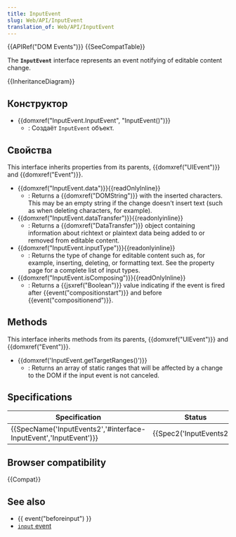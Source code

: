 ```yaml
---
title: InputEvent
slug: Web/API/InputEvent
translation_of: Web/API/InputEvent
---
```

{{APIRef("DOM Events")}} {{SeeCompatTable}}

The **`InputEvent`** interface represents an event notifying of editable content change.

{{InheritanceDiagram}}

## Конструктор

- {{domxref("InputEvent.InputEvent", "InputEvent()")}}
  - : Создаёт `InputEvent` объект.

## Свойства

This interface inherits properties from its parents, {{domxref("UIEvent")}} and {{domxref("Event")}}.

- {{domxref("InputEvent.data")}}{{readOnlyInline}}
  - : Returns a {{domxref("DOMString")}} with the inserted characters. This may be an empty string if the change doesn't insert text (such as when deleting characters, for example).
- {{domxref("InputEvent.dataTransfer")}}{{readonlyinline}}
  - : Returns a {{domxref("DataTransfer")}} object containing information about richtext or plaintext data being added to or removed from editable content.
- {{domxref("InputEvent.inputType")}}{{readonlyinline}}
  - : Returns the type of change for editable content such as, for example, inserting, deleting, or formatting text. See the property page for a complete list of input types.
- {{domxref("InputEvent.isComposing")}}{{readOnlyInline}}
  - : Returns a {{jsxref("Boolean")}} value indicating if the event is fired after {{event("compositionstart")}} and before {{event("compositionend")}}.

## Methods

This interface inherits methods from its parents, {{domxref("UIEvent")}} and {{domxref("Event")}}.

- {{domxref('InputEvent.getTargetRanges()')}}
  - : Returns an array of static ranges that will be affected by a change to the DOM if the input event is not canceled.

## Specifications

| Specification                                                                            | Status                           | Comment             |
| ---------------------------------------------------------------------------------------- | -------------------------------- | ------------------- |
| {{SpecName('InputEvents2','#interface-InputEvent','InputEvent')}} | {{Spec2('InputEvents2')}} | Initial definition. |

## Browser compatibility

{{Compat}}

## See also

- {{ event("beforeinput") }}
- [`input` event](/ru/docs/Web/API/InputEvent/input_event)

